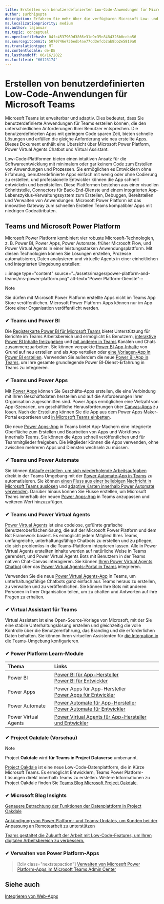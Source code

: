 ```yaml
---
title: Erstellen von benutzerdefinierten Low-Code-Anwendungen für Microsoft Teams
author: surbhigupta
description: Erfahren Sie mehr über die verfügbaren Microsoft Low- und No-Code-Lösungen mit Teams einer Microsoft Power Platform.
ms.localizationpriority: medium
ms.author: lajanuar
ms.topic: conceptual
ms.openlocfilehash: 04fc4537969d3866e31e9c35e8484326b0ccbb56
ms.sourcegitcommit: 5070746e736edb4ae77cd3efcb2ab8bb2e5819a0
ms.translationtype: MT
ms.contentlocale: de-DE
ms.lasthandoff: 06/16/2022
ms.locfileid: "66123174"
---
```

# <a name="create-low-code-custom-apps-for-microsoft-teams"></a>Erstellen von benutzerdefinierten Low-Code-Anwendungen für Microsoft Teams

Microsoft Teams ist erweiterbar und adaptiv. Dies bedeutet, dass Sie benutzerdefinierte Anwendungen für Teams erstellen können, die den unterschiedlichen Anforderungen Ihrer Benutzer entsprechen. Die benutzerdefinierten Apps mit geringem Code sparen Zeit, bieten schnelle Lösungen und erfüllen die gleiche Anforderung wie neu erstellte Apps. Dieses Dokument enthält eine Übersicht über Microsoft Power Platform, Power Virtual Agents Chatbot und Virtual Assistant.

Low-Code-Plattformen bieten einen intuitiven Ansatz für die Softwareentwicklung mit minimalem oder gar keinem Code zum Erstellen von Anwendungen und Prozessen. Sie ermöglichen es Entwicklern ohne Erfahrung, benutzerdefinierte Apps einfach mit wenig oder ohne Codierung zu erstellen, und professionelle Entwickler können die App schnell entwickeln und bereitstellen. Diese Plattformen bestehen aus einer visuellen Schnittstelle, Connectors für Back-End-Dienste und einem integrierten App-Lebenszyklus-Verwaltungssystem zum Erstellen, Debuggen, Bereitstellen und Verwalten von Anwendungen. Microsoft Power Platform ist das innovative Gateway zum schnellen Erstellen Teams kompatibler Apps mit niedrigen Codeattributen.

## <a name="teams-and-microsoft-power-platform"></a>Teams und Microsoft Power Platform

Microsoft Power Platform kombiniert vier robuste Microsoft-Technologien, z. B. Power BI, Power Apps, Power Automate, früher Microsoft Flow, und Power Virtual Agents in einer leistungsstarken Anwendungsplattform. Mit diesen Technologien können Sie Lösungen erstellen, Prozesse automatisieren, Daten analysieren und virtuelle Agents in einer einheitlichen und integrierten Umgebung erstellen:

:::image type="content" source="../assets/images/power-platform-and-teams/ms-power-platform.png" alt-text="Power Platform-Dienste":::

> [!NOTE]
> Sie dürfen mit Microsoft Power Platform erstellte Apps nicht im Teams App Store veröffentlichen. Microsoft Power Platform-Apps können nur im App Store einer Organisation veröffentlicht werden.

### <a name="-teams-and-power-bi"></a>✔ Teams und Power BI

Die [Registerkarte Power BI für Microsoft Teams](https://powerbi.microsoft.com/blog/announcing-new-power-bi-tab-for-microsoft-teams/) bietet Unterstützung für Berichte im Teams Arbeitsbereich und ermöglicht Es Benutzern, [interaktive Power BI Inhalte freizugeben](/power-bi/collaborate-share/service-embed-report-microsoft-teams) und [mit anderen in Teams](/power-bi/collaborate-share/service-collaborate-microsoft-teams) Kanälen und Chats zusammenzuarbeiten. Sie können verpackte [Power BI App-Inhalte](/power-bi/collaborate-share/service-create-distribute-apps) von Grund auf neu erstellen und als App verteilen oder [eine Vorlagen-App in Power BI erstellen](/power-bi/connect-data/service-template-apps-create). Verwenden Sie außerdem die neue [Power BI-App in Teams](https://go.microsoft.com/fwlink/?linkid=2143643), um Ihre gesamte grundlegende Power BI-Dienst-Erfahrung in Teams zu integrieren.

### <a name="-teams-and-power-apps"></a>✔ Teams und Power Apps

Mit [Power Apps](/powerapps/powerapps-overview) können Sie Geschäfts-Apps erstellen, die eine Verbindung mit Ihren Geschäftsdaten herstellen und auf die Anforderungen Ihrer Organisation zugeschnitten sind.  Power Apps ermöglichen eine Vielzahl von App-Szenarien, um geschäftliche Herausforderungen über [Canvas-Apps](/powerapps/maker/#canvas-apps) zu lösen. Nach der Erstellung können Sie die App aus dem Power Apps Maker-Portal exportieren und [in Microsoft Teams einbetten](/power-platform/admin/embed-app-teams).

Die neue [Power Apps-App](https://go.microsoft.com/fwlink/?linkid=2143374) in Teams bietet App-Machern eine integrierte Oberfläche zum Erstellen und Bearbeiten von Apps und Workflows innerhalb Teams. Sie können die Apps schnell veröffentlichen und für Teammitglieder freigeben. Die Mitglieder können die Apps verwenden, ohne zwischen mehreren Apps und Diensten wechseln zu müssen.

### <a name="-teams-and-power-automate"></a>✔ Teams und Power Automate

Sie können [Abläufe erstellen, um sich wiederholende Arbeitsaufgaben](https://flow.microsoft.com/connectors/shared_teams/microsoft-teams/) direkt in der Teams Umgebung mit der [Power Automate-App in Teams](/power-automate/flows-teams) zu automatisieren. Sie können [einen Fluss aus einer beliebigen Nachricht in Microsoft Teams auslösen](/power-automate/trigger-flow-teams-message) und [adaptive Karten innerhalb Power Automate verwenden](/power-automate/create-adaptive-cards). Darüber hinaus können Sie Flüsse erstellen, um Microsoft Teams innerhalb der neuen [Power Apps-App](https://go.microsoft.com/fwlink/?linkid=2143539) in Teams anzupassen und weiteren Wert hinzuzufügen.

### <a name="-teams-and-power-virtual-agents"></a>✔ Teams und Power Virtual Agents

[Power Virtual Agents](/power-virtual-agents/fundamentals-what-is-power-virtual-agents) ist eine codelose, geführte grafische Benutzeroberflächenlösung, die auf der Microsoft Power Platform und dem Bot Framework basiert. Es ermöglicht jedem Mitglied Ihres Teams, umfangreiche, unterhaltungsfähige Chatbots zu erstellen und zu pflegen, die sich problemlos in die Teams-Plattform integrieren lassen. Alle in Power Virtual Agents erstellten Inhalte werden auf natürliche Weise in Teams gerendert, und Power Virtual Agents Bots mit Benutzern in der Teams nativen Chat-Canvas interagieren. Sie können [Ihren Power Virtual Agents Chatbot](/power-virtual-agents/publication-add-bot-to-microsoft-teams) über das [Power Virtual Agents-Portal in Teams](https://powervirtualagents.microsoft.com) integrieren.

Verwenden Sie die neue [Power Virtual Agents-App](https://aka.ms/pva-teams-docs) in Teams, um unterhaltungsfähige Chatbots ganz einfach aus Teams heraus zu erstellen, zu verwalten und zu veröffentlichen. Sie können Ihre Bots mit anderen Personen in Ihrer Organisation teilen, um zu chatten und Antworten auf ihre Fragen zu erhalten.

### <a name="-virtual-assistant-for-teams"></a>✔ Virtual Assistant für Teams

Virtual Assistant ist eine Open-Source-Vorlage von Microsoft, mit der Sie eine stabile Unterhaltungslösung erstellen und gleichzeitig die volle Kontrolle über die Benutzererfahrung, das Branding und die erforderlichen Daten behalten. Sie können Ihren virtuellen Assistenten für [die Integration in die Teams-Umgebung](https://microsoft.github.io/botframework-solutions/clients-and-channels/tutorials/enable-teams/1-intro) konfigurieren.

### <a name="-power-platform-learn-modules"></a>✔ Power Platform Learn-Module

|  Thema  |  Links  |
|:---------|:----------------------|
|Power BI|[Power BI für App-Hersteller](/learn/browse/?expanded=power-platform&products=power-bi&roles=maker)</br>[Power BI für Entwickler](/learn/browse/?expanded=power-platform&products=power-bi&roles=developer)|
|Power Apps|[Power Apps für App-Hersteller](/learn/browse/?products=power-apps&roles=maker)</br>[Power Apps für Entwickler](/learn/browse/?products=power-apps)|
|Power Automate|[Power Automate für App-Hersteller](/learn/browse/?expanded=power-platform&products=power-automate&roles=maker)</br>[Power Automate für Entwickler](/learn/browse/?expanded=power-platform&products=power-automate&roles=developer)|
|Power Virtual Agents|[Power Virtual Agents für App-Hersteller und Entwickler](/learn/browse/?products=power-virtual-agents&expanded=power-platform&roles=maker)|

### <a name="-project-oakdale-preview"></a>✔ Project Oakdale (Vorschau)

> [!NOTE]
> Project **Oakdale** wird **für Teams in Project Dataverse** umbenannt.

[Project Oakdale](https://techcommunity.microsoft.com/t5/microsoft-teams-blog/teams-is-shaping-the-future-of-work-with-low-code-features-to/ba-p/1507180
) ist eine neue Low-Code-Datenplattform, die in Kürze Microsoft Teams. Es ermöglicht Entwicklern, Teams Power Platform-Lösungen direkt innerhalb Teams zu erstellen. Weitere Informationen zu Project Oakdale finden Sie [Teams Blog Microsoft Project Oakdale](https://powerapps.microsoft.com/blog/introducing-project-oakdale-a-new-low-code-data-platform-for-microsoft-teams).

### <a name="-microsoft-blog-insights"></a>✔ Microsoft Blog Insights

[Genauere Betrachtung der Funktionen der Datenplattform in Project Oakdale](https://powerapps.microsoft.com/blog/a-closer-look-at-data-platform-capabilities-in-project-oakdale/)

[Ankündigung von Power Platform- und Teams-Updates, um Kunden bei der Anpassung an Remotearbeit zu unterstützen](https://cloudblogs.microsoft.com/powerplatform/2020/05/19/announcing-power-platform-and-teams-updates-to-help-customers-adapt-to-remote-work/)

[Teams gestaltet die Zukunft der Arbeit mit Low-Code-Features, um Ihren digitalen Arbeitsbereich zu verbessern.](https://techcommunity.microsoft.com/t5/microsoft-teams-blog/teams-is-shaping-the-future-of-work-with-low-code-features-to/ba-p/1507180)

### <a name="-managing-power-platform-apps"></a>✔ Verwalten von Power Platform-Apps

> [!div class="nextstepaction"]
> [Verwalten von Microsoft Power Platform-Apps im Microsoft Teams Admin Center](/microsoftteams/manage-power-platform-apps)

## <a name="see-also"></a>Siehe auch

[Integrieren von Web-Apps](~/samples/integrate-web-apps-overview.md)
